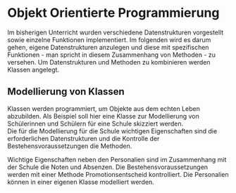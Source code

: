 # Objekt Orientierte Programmierung

Im bisherigen Unterricht wurden verschiedene Datenstrukturen vorgestellt sowie
einzelne Funktionen implementiert. Im folgenden wird es darum gehen, eigene
Datenstrukturen anzulegen und diese mit spezifischen Funktionen - man spricht in
diesem Zusammenhang von Methoden - zu versehen. Um Datenstrukturen und Methoden
zu kombinieren werden Klassen angelegt.

## Modellierung von Klassen

Klassen werden programmiert, um Objekte aus dem echten Leben abzubilden. Als
Beispiel soll hier eine Klasse zur Modellierung von Schülerinnen und Schülern
für eine Schule skizziert werden.  
Die für die Modellierung für die Schule wichtigen Eigenschaften sind die
erforderlichen Datenstrukturen und die Kontrolle der Bestehensvoraussetzungen
die Methoden.

Wichtige Eigenschaften neben den Personalien sind im Zusammenhang mit der
Schule die Noten und Absenzen. Die Bestehensvoraussetzungen werden mit einer
Methode Promotionsentscheid kontrolliert. Die Personalien können in einer
eigenen Klasse modelliert werden.

